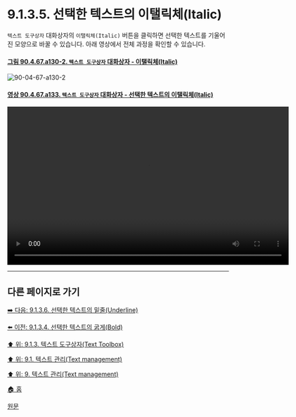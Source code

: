 # 9.1.3.5. 선택한 텍스트의 이탤릭체(Italic)
`텍스트 도구상자` 대화상자의 `이탤릭체(Italic)` 버튼을 클릭하면 선택한 텍스트를 기울어진 모양으로 바꿀 수 있습니다. 아래 영상에서 전체 과정을 확인할 수 있습니다.

<a id="90-04-67-a130-2"></a>

#### [그림 90.4.67.a130-2. `텍스트 도구상자` 대화상자 - 이탤릭체(Italic)](./90-04-0067-text_toolbox.md#90-04-67-a130-2)
![90-04-67-a130-2](https://github.com/wonder13662/gimp/assets/15767104/97f10064-9859-46ac-8eca-1d3b2a10e07e)

<a id="90-04-67-a133"></a>

#### [영상 90.4.67.a133. `텍스트 도구상자` 대화상자 - 선택한 텍스트의 이탤릭체(Italic)](./90-04-0067-text_toolbox.md#90-04-67-a133)
<video controls="controls" width="640" height="360" src="https://github.com/wonder13662/gimp/assets/15767104/f26e25f3-dd0d-4031-ba56-e83ea0b35eed"></video>

***

## 다른 페이지로 가기

[➡️ 다음: 9.1.3.6. 선택한 텍스트의 밑줄(Underline)](./09-01-03-06-underline.md)

[⬅️ 이전: 9.1.3.4. 선택한 텍스트의 굵게(Bold)](./09-01-03-04-bold.md)

[⬆️ 위: 9.1.3. 텍스트 도구상자(Text Toolbox)](./09-01-03-00-text_toolbox.md)

[⬆️ 위: 9.1. 텍스트 관리(Text management)](./09-01-00-text-management.md)

[⬆️ 위: 9. 텍스트 관리(Text management)](./09-00-text-management.md)

[🏠 홈](./00-home.md)

[원문](https://docs.gimp.org/2.10/ko/gimp-image-text-management.html#gimp-text-toolbox)
